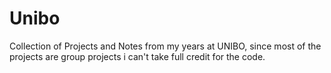 # Unibo
Collection of Projects and Notes from my years at UNIBO, since most of the projects are group projects i can't take full credit for the code. 
